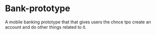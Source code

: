 # Bank-prototype
A mobile banking prototype that that gives users the chnce tpo create an account and do other things related to it.
